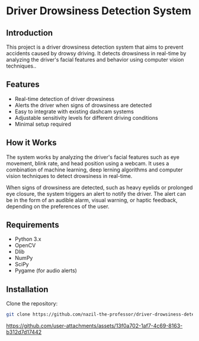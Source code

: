 # Driver Drowsiness Detection System

## Introduction 
 
This project is a driver drowsiness detection system that aims to prevent accidents  caused by drowsy driving.
It detects drowsiness in real-time by analyzing the driver's facial features and behavior using computer vision techniques..
 

## Features 

- Real-time detection of driver drowsiness  
- Alerts the driver when signs of drowsiness are detected 
- Easy to integrate with existing dashcam systems
- Adjustable sensitivity levels for different driving conditions
- Minimal setup required

## How it Works

The system works by analyzing the driver's facial features such as eye movement, blink rate, and head position using a webcam. 
It uses a combination of machine learning, deep lerning algorithms and computer vision techniques to detect drowsiness in real-time.

When signs of drowsiness are detected, such as heavy eyelids or prolonged eye closure, the system triggers an alert to notify the driver. 
The alert can be in the form of an audible alarm, visual warning, or haptic feedback, depending on the preferences of the user.

## Requirements

- Python 3.x
- OpenCV
- Dlib
- NumPy
- SciPy
- Pygame (for audio alerts)

## Installation

Clone the repository:

```bash
git clone https://github.com/nazil-the-professor/driver-drowsiness-detection.git
```
https://github.com/user-attachments/assets/13f0a702-1af7-4c69-8163-b312d7d17442

